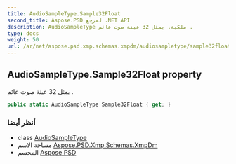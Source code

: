 ```yaml
---
title: AudioSampleType.Sample32Float
second_title: Aspose.PSD لمرجع .NET API
description: AudioSampleType ملكية. يمثل 32 عينة صوت عائم .
type: docs
weight: 50
url: /ar/net/aspose.psd.xmp.schemas.xmpdm/audiosampletype/sample32float/
---
```

## AudioSampleType.Sample32Float property

يمثل 32 عينة صوت عائم .

```csharp
public static AudioSampleType Sample32Float { get; }
```

### أنظر أيضا

* class [AudioSampleType](../)
* مساحة الاسم [Aspose.PSD.Xmp.Schemas.XmpDm](../../audiosampletype/)
* المجسم [Aspose.PSD](../../../)



